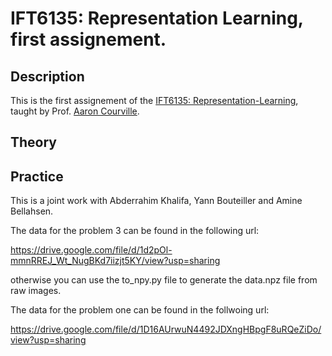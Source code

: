 # IFT6135: Representation Learning, first assignement.

## Description

This is the first assignement of the [IFT6135: Representation-Learning](https://sites.google.com/mila.quebec/ift6135), taught by Prof. [Aaron Courville](https://mila.quebec/en/person/aaron-courville/).

## Theory


## Practice

This is a joint work with Abderrahim Khalifa, Yann Bouteiller and Amine Bellahsen. 

The data for the problem 3 can be found in the following url:

https://drive.google.com/file/d/1d2pOl-mmnRREJ_Wt_NugBKd7iizjt5KY/view?usp=sharing

otherwise you can use the to_npy.py file to generate the data.npz file from raw images.

The data for the problem one can be found in the follwoing url:

https://drive.google.com/file/d/1D16AUrwuN4492JDXngHBpgF8uRQeZiDo/view?usp=sharing

